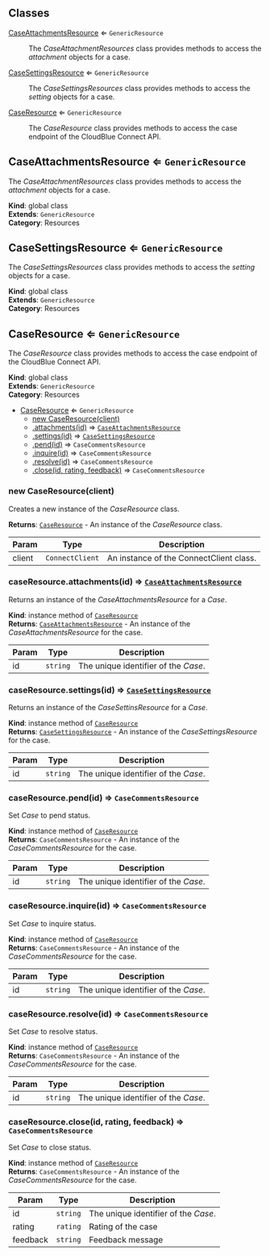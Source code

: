## Classes

<dl>
<dt><a href="#CaseAttachmentsResource">CaseAttachmentsResource</a> ⇐ <code>GenericResource</code></dt>
<dd><p>The <em>CaseAttachmentResources</em> class provides methods to access the
<em>attachment</em> objects for a case.</p>
</dd>
<dt><a href="#CaseSettingsResource">CaseSettingsResource</a> ⇐ <code>GenericResource</code></dt>
<dd><p>The <em>CaseSettingsResources</em> class provides methods to access the
<em>setting</em> objects for a case.</p>
</dd>
<dt><a href="#CaseResource">CaseResource</a> ⇐ <code>GenericResource</code></dt>
<dd><p>The <em>CaseResource</em> class provides methods to access the case
endpoint of the CloudBlue Connect API.</p>
</dd>
</dl>

<a name="CaseAttachmentsResource"></a>

## CaseAttachmentsResource ⇐ <code>GenericResource</code>
The *CaseAttachmentResources* class provides methods to access the
*attachment* objects for a case.

**Kind**: global class  
**Extends**: <code>GenericResource</code>  
**Category**: Resources  
<a name="CaseSettingsResource"></a>

## CaseSettingsResource ⇐ <code>GenericResource</code>
The *CaseSettingsResources* class provides methods to access the
*setting* objects for a case.

**Kind**: global class  
**Extends**: <code>GenericResource</code>  
**Category**: Resources  
<a name="CaseResource"></a>

## CaseResource ⇐ <code>GenericResource</code>
The *CaseResource* class provides methods to access the case
endpoint of the CloudBlue Connect API.

**Kind**: global class  
**Extends**: <code>GenericResource</code>  
**Category**: Resources  

* [CaseResource](#CaseResource) ⇐ <code>GenericResource</code>
    * [new CaseResource(client)](#new_CaseResource_new)
    * [.attachments(id)](#CaseResource+attachments) ⇒ [<code>CaseAttachmentsResource</code>](#CaseAttachmentsResource)
    * [.settings(id)](#CaseResource+settings) ⇒ [<code>CaseSettingsResource</code>](#CaseSettingsResource)
    * [.pend(id)](#CaseResource+pend) ⇒ <code>CaseCommentsResource</code>
    * [.inquire(id)](#CaseResource+inquire) ⇒ <code>CaseCommentsResource</code>
    * [.resolve(id)](#CaseResource+resolve) ⇒ <code>CaseCommentsResource</code>
    * [.close(id, rating, feedback)](#CaseResource+close) ⇒ <code>CaseCommentsResource</code>

<a name="new_CaseResource_new"></a>

### new CaseResource(client)
Creates a new instance of the *CaseResource* class.

**Returns**: [<code>CaseResource</code>](#CaseResource) - An instance of the *CaseResource* class.  

| Param | Type | Description |
| --- | --- | --- |
| client | <code>ConnectClient</code> | An instance of the ConnectClient class. |

<a name="CaseResource+attachments"></a>

### caseResource.attachments(id) ⇒ [<code>CaseAttachmentsResource</code>](#CaseAttachmentsResource)
Returns an instance of the *CaseAttachmentsResource* for a *Case*.

**Kind**: instance method of [<code>CaseResource</code>](#CaseResource)  
**Returns**: [<code>CaseAttachmentsResource</code>](#CaseAttachmentsResource) - An instance of the *CaseAttachmentsResource*
                                    for the case.  

| Param | Type | Description |
| --- | --- | --- |
| id | <code>string</code> | The unique identifier of the *Case*. |

<a name="CaseResource+settings"></a>

### caseResource.settings(id) ⇒ [<code>CaseSettingsResource</code>](#CaseSettingsResource)
Returns an instance of the *CaseSettinsResource* for a *Case*.

**Kind**: instance method of [<code>CaseResource</code>](#CaseResource)  
**Returns**: [<code>CaseSettingsResource</code>](#CaseSettingsResource) - An instance of the *CaseSettingsResource*
                                    for the case.  

| Param | Type | Description |
| --- | --- | --- |
| id | <code>string</code> | The unique identifier of the *Case*. |

<a name="CaseResource+pend"></a>

### caseResource.pend(id) ⇒ <code>CaseCommentsResource</code>
Set *Case* to pend status.

**Kind**: instance method of [<code>CaseResource</code>](#CaseResource)  
**Returns**: <code>CaseCommentsResource</code> - An instance of the *CaseCommentsResource*
                                    for the case.  

| Param | Type | Description |
| --- | --- | --- |
| id | <code>string</code> | The unique identifier of the *Case*. |

<a name="CaseResource+inquire"></a>

### caseResource.inquire(id) ⇒ <code>CaseCommentsResource</code>
Set *Case* to inquire status.

**Kind**: instance method of [<code>CaseResource</code>](#CaseResource)  
**Returns**: <code>CaseCommentsResource</code> - An instance of the *CaseCommentsResource*
                                    for the case.  

| Param | Type | Description |
| --- | --- | --- |
| id | <code>string</code> | The unique identifier of the *Case*. |

<a name="CaseResource+resolve"></a>

### caseResource.resolve(id) ⇒ <code>CaseCommentsResource</code>
Set *Case* to resolve status.

**Kind**: instance method of [<code>CaseResource</code>](#CaseResource)  
**Returns**: <code>CaseCommentsResource</code> - An instance of the *CaseCommentsResource*
                                    for the case.  

| Param | Type | Description |
| --- | --- | --- |
| id | <code>string</code> | The unique identifier of the *Case*. |

<a name="CaseResource+close"></a>

### caseResource.close(id, rating, feedback) ⇒ <code>CaseCommentsResource</code>
Set *Case* to close status.

**Kind**: instance method of [<code>CaseResource</code>](#CaseResource)  
**Returns**: <code>CaseCommentsResource</code> - An instance of the *CaseCommentsResource*
                                    for the case.  

| Param | Type | Description |
| --- | --- | --- |
| id | <code>string</code> | The unique identifier of the *Case*. |
| rating | <code>rating</code> | Rating of the case |
| feedback | <code>string</code> | Feedback message |

